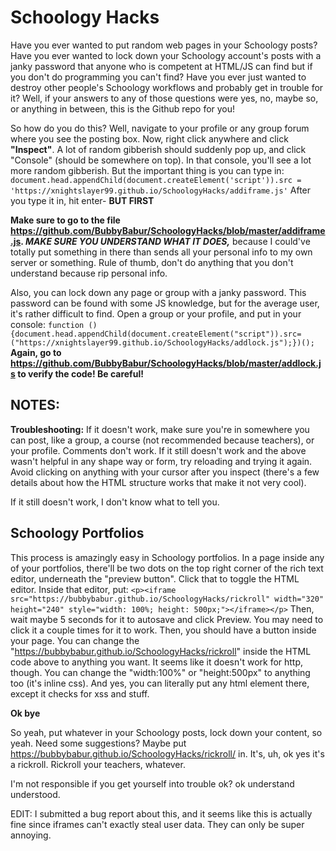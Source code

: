 # Schoology Hacks

Have you ever wanted to put random web pages in your Schoology posts? Have you ever wanted to lock down your Schoology account's posts with a janky password that anyone who is competent at HTML/JS can find but if you don't do programming you can't find? Have you ever just wanted to destroy other people's Schoology workflows and probably get in trouble for it? Well, if your answers to any of those questions were yes, no, maybe so, or anything in between, this is the Github repo for you!

So how do you do this? Well, navigate to your profile or any group forum where you see the posting box. Now, right click anywhere and click **"Inspect"**. A lot of random gibberish should suddenly pop up, and click "Console" (should be somewhere on top). In that console, you'll see a lot more random gibberish. But the important thing is you can type in:
`document.head.appendChild(document.createElement('script')).src = 'https://xnightslayer99.github.io/SchoologyHacks/addiframe.js'`
After you type it in, hit enter- **BUT FIRST**

**Make sure to go to the file https://github.com/BubbyBabur/SchoologyHacks/blob/master/addiframe.js. *MAKE SURE YOU UNDERSTAND WHAT IT DOES,*** because I could've totally put something in there than sends all your personal info to my own server or something. Rule of thumb, don't do anything that you don't understand because rip personal info.

Also, you can lock down any page or group with a janky password. This password can be found with some JS knowledge, but for the average user, it's rather difficult to find. Open a group or your profile, and put in your console: 
`function () {document.head.appendChild(document.createElement("script")).src=("https://xnightslayer99.github.io/SchoologyHacks/addlock.js");})();`
**Again, go to https://github.com/BubbyBabur/SchoologyHacks/blob/master/addlock.js to verify the code! Be careful!**

## NOTES:

**Troubleshooting:**
If it doesn't work, make sure you're in somewhere you can post, like a group, a course (not recommended because teachers), or your profile. Comments don't work.
If it still doesn't work and the above wasn't helpful in any shape way or form, try reloading and trying it again. Avoid clicking on anything with your cursor after you inspect (there's a few details about how the HTML structure works that make it not very cool).

If it still doesn't work, I don't know what to tell you.

## Schoology Portfolios
This process is amazingly easy in Schoology portfolios. In a page inside any of your portfolios, there'll be two dots on the top right corner of the rich text editor, underneath the "preview button". Click that to toggle the HTML editor. Inside that editor, put:
`<p><iframe src="https://bubbybabur.github.io/SchoologyHacks/rickroll" width="320" height="240" style="width: 100%; height: 500px;"></iframe></p>`
Then, wait maybe 5 seconds for it to autosave and click Preview. You may need to click it a couple times for it to work. Then, you should have a button inside your page. 
You can change the "https://bubbybabur.github.io/SchoologyHacks/rickroll" inside the HTML code above to anything you want. It seems like it doesn't work for http, though. You can change the "width:100%" or "height:500px" to anything too (it's inline css). 
And yes, you can literally put any html element there, except it checks for xss and stuff.

**Ok bye**

So yeah, put whatever in your Schoology posts, lock down your content, so yeah. Need some suggestions? Maybe put https://bubbybabur.github.io/SchoologyHacks/rickroll/ in. It's, uh, ok yes it's a rickroll. Rickroll your teachers, whatever.

I'm not responsible if you get yourself into trouble ok? ok understand understood.

EDIT: I submitted a bug report about this, and it seems like this is actually fine since iframes can't exactly steal user data. They can only be super annoying.
